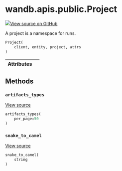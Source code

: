# wandb.apis.public.Project

[![](https://www.tensorflow.org/images/GitHub-Mark-32px.png)View source on GitHub](https://www.github.com/wandb/client/tree/v0.11.1/wandb/apis/public.py#L719-L737)

A project is a namespace for runs.

```python
Project(
    client, entity, project, attrs
)
```

| Attributes |  |
| :--- | :--- |


## Methods

### `artifacts_types` <a id="artifacts_types"></a>

[View source](https://www.github.com/wandb/client/tree/v0.11.1/wandb/apis/public.py#L735-L737)

```python
artifacts_types(
    per_page=50
)
```

### `snake_to_camel` <a id="snake_to_camel"></a>

[View source](https://www.github.com/wandb/client/tree/v0.11.1/wandb/apis/public.py#L563-L565)

```python
snake_to_camel(
    string
)
```

